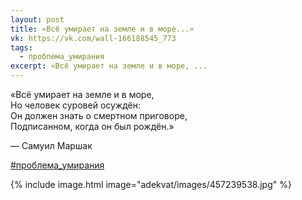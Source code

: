 ```yaml
---
layout: post
title: «Всё умирает на земле и в море...»
vk: https://vk.com/wall-166188545_773
tags:
  - проблема_умирания
excerpt: «Всё умирает на земле и в море, ...
---
```

«Всё умирает на земле и в море,<br>
Но человек суровей осуждён:<br>
Он должен знать о смертном приговоре,<br>
Подписанном, когда он был рождён.»

— Самуил Маршак

[#проблема_умирания](poisk.html#проблема_умирания)

{% include image.html image="adekvat/images/457239538.jpg" %}